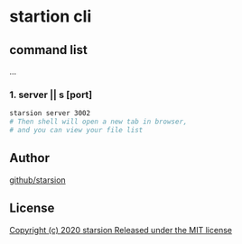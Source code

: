# startion cli

## command list

...

### 1. server || s [port]

```bash
starsion server 3002
# Then shell will open a new tab in browser,
# and you can view your file list
```

## Author

[github/starsion](https://github.com/starsion)

## License

[Copyright (c) 2020 starsion
Released under the MIT license](LICENSE)
